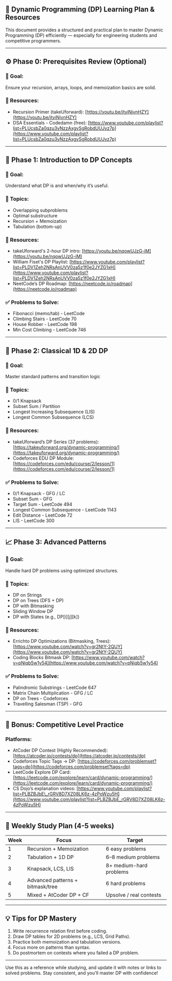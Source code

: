## 🧠 Dynamic Programming (DP) Learning Plan & Resources

This document provides a structured and practical plan to master Dynamic Programming (DP) efficiently — especially for engineering students and competitive programmers.

---

## ⚙️ Phase 0: Prerequisites Review (Optional)

### 🎯 Goal:

Ensure your recursion, arrays, loops, and memoization basics are solid.

### 📘 Resources:

* Recursion Primer (takeUforward): [https://youtu.be/jtyiNjvnHZY](https://youtu.be/jtyiNjvnHZY)
* DSA Essentials - Codedamn (free): [https://www.youtube.com/playlist?list=PLUcsbZa0qzu3yNzzAxgvSgRobdUUJvz7p](https://www.youtube.com/playlist?list=PLUcsbZa0qzu3yNzzAxgvSgRobdUUJvz7p)

---

## 🚀 Phase 1: Introduction to DP Concepts

### 🎯 Goal:

Understand what DP is and when/why it’s useful.

### 🔑 Topics:

* Overlapping subproblems
* Optimal substructure
* Recursion + Memoization
* Tabulation (bottom-up)

### 📘 Resources:

* takeUforward's 2-hour DP intro: [https://youtu.be/nqowUJzG-iM](https://youtu.be/nqowUJzG-iM)
* William Fiset's DP Playlist: [https://www.youtube.com/playlist?list=PLDV1Zeh2NRsAnUVV0za5z1f0e2JYZG1xH](https://www.youtube.com/playlist?list=PLDV1Zeh2NRsAnUVV0za5z1f0e2JYZG1xH)
* NeetCode’s DP Roadmap: [https://neetcode.io/roadmap](https://neetcode.io/roadmap)

### ✅ Problems to Solve:

* Fibonacci (memo/tab) - LeetCode
* Climbing Stairs - LeetCode 70
* House Robber - LeetCode 198
* Min Cost Climbing - LeetCode 746

---

## 🧱 Phase 2: Classical 1D & 2D DP

### 🎯 Goal:

Master standard patterns and transition logic

### 🔑 Topics:

* 0/1 Knapsack
* Subset Sum / Partition
* Longest Increasing Subsequence (LIS)
* Longest Common Subsequence (LCS)

### 📘 Resources:

* takeUforward’s DP Series (37 problems): [https://takeuforward.org/dynamic-programming/](https://takeuforward.org/dynamic-programming/)
* Codeforces EDU DP Module: [https://codeforces.com/edu/course/2/lesson/1](https://codeforces.com/edu/course/2/lesson/1)

### ✅ Problems to Solve:

* 0/1 Knapsack - GFG / LC
* Subset Sum - GFG
* Target Sum - LeetCode 494
* Longest Common Subsequence - LeetCode 1143
* Edit Distance - LeetCode 72
* LIS - LeetCode 300

---

## 📈 Phase 3: Advanced Patterns

### 🎯 Goal:

Handle hard DP problems using optimized structures.

### 🔑 Topics:

* DP on Strings
* DP on Trees (DFS + DP)
* DP with Bitmasking
* Sliding Window DP
* DP with States (e.g., DP\[i]\[j]\[k])

### 📘 Resources:

* Errichto DP Optimizations (Bitmasking, Trees): [https://www.youtube.com/watch?v=gr2NtY-2QUY](https://www.youtube.com/watch?v=gr2NtY-2QUY)
* Coding Blocks Bitmask DP: [https://www.youtube.com/watch?v=pNiqb5w1y54](https://www.youtube.com/watch?v=pNiqb5w1y54)

### ✅ Problems to Solve:

* Palindromic Substrings - LeetCode 647
* Matrix Chain Multiplication - GFG / LC
* DP on Trees - Codeforces
* Travelling Salesman (TSP) - GFG

---

## 🧩 Bonus: Competitive Level Practice

### Platforms:

* AtCoder DP Contest (Highly Recommended): [https://atcoder.jp/contests/dp](https://atcoder.jp/contests/dp)
* Codeforces Topic Tags → DP: [https://codeforces.com/problemset?tags=dp](https://codeforces.com/problemset?tags=dp)
* LeetCode Explore DP Card: [https://leetcode.com/explore/learn/card/dynamic-programming/](https://leetcode.com/explore/learn/card/dynamic-programming/)
* CS Dojo’s explanation videos: [https://www.youtube.com/playlist?list=PLBZBJbE\_rGRV8D7XZ08LK6z-4zPoWzu5H](https://www.youtube.com/playlist?list=PLBZBJbE_rGRV8D7XZ08LK6z-4zPoWzu5H)

---

## 📅 Weekly Study Plan (4-5 weeks)

| Week | Focus                            | Target                  |
| ---- | -------------------------------- | ----------------------- |
| 1    | Recursion + Memoization          | 6 easy problems         |
| 2    | Tabulation + 1D DP               | 6–8 medium problems     |
| 3    | Knapsack, LCS, LIS               | 8+ medium-hard problems |
| 4    | Advanced patterns + bitmask/tree | 6 hard problems         |
| 5    | Mixed + AtCoder DP + CF          | Upsolve / real contests |

---

## 💡 Tips for DP Mastery

1. Write recurrence relation first before coding.
2. Draw DP tables for 2D problems (e.g., LCS, Grid Paths).
3. Practice both memoization and tabulation versions.
4. Focus more on patterns than syntax.
5. Do postmortem on contests where you failed a DP problem.

---

Use this as a reference while studying, and update it with notes or links to solved problems. Stay consistent, and you'll master DP with confidence!
